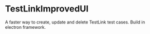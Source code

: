 # TestLinkImprovedUI
A faster way to create, update and delete TestLink test cases. Build in electron framework.

